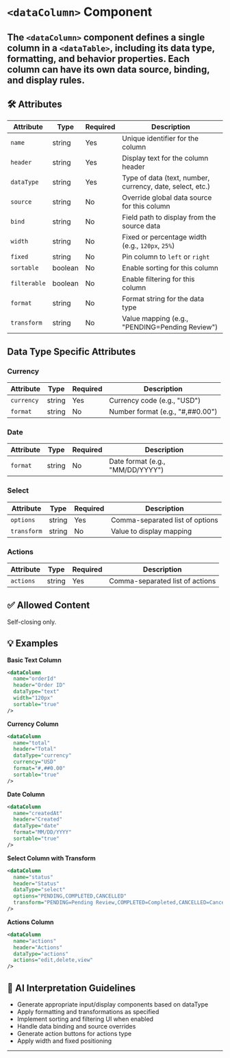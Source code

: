 # `<dataColumn>` Component

The `<dataColumn>` component defines a single column in a `<dataTable>`, including its data type, formatting, and behavior properties. Each column can have its own data source, binding, and display rules.
---

## 🛠 Attributes
| Attribute | Type | Required | Description |
|-----------|------|----------|-------------|
| `name` | string | Yes | Unique identifier for the column |
| `header` | string | Yes | Display text for the column header |
| `dataType` | string | Yes | Type of data (text, number, currency, date, select, etc.) |
| `source` | string | No | Override global data source for this column |
| `bind` | string | No | Field path to display from the source data |
| `width` | string | No | Fixed or percentage width (e.g., `120px`, `25%`) |
| `fixed` | string | No | Pin column to `left` or `right` |
| `sortable` | boolean | No | Enable sorting for this column |
| `filterable` | boolean | No | Enable filtering for this column |
| `format` | string | No | Format string for the data type |
| `transform` | string | No | Value mapping (e.g., "PENDING=Pending Review") |

## Data Type Specific Attributes

### Currency
| Attribute | Type | Required | Description |
|-----------|------|----------|-------------|
| `currency` | string | Yes | Currency code (e.g., "USD") |
| `format` | string | No | Number format (e.g., "#,##0.00") |

### Date
| Attribute | Type | Required | Description |
|-----------|------|----------|-------------|
| `format` | string | No | Date format (e.g., "MM/DD/YYYY") |

### Select
| Attribute | Type | Required | Description |
|-----------|------|----------|-------------|
| `options` | string | Yes | Comma-separated list of options |
| `transform` | string | No | Value to display mapping |

### Actions
| Attribute | Type | Required | Description |
|-----------|------|----------|-------------|
| `actions` | string | Yes | Comma-separated list of actions |

## ✅ Allowed Content
Self-closing only.

## 💡 Examples

**Basic Text Column**
```xml
<dataColumn 
  name="orderId" 
  header="Order ID" 
  dataType="text"
  width="120px"
  sortable="true"
/>
```

**Currency Column**
```xml
<dataColumn 
  name="total" 
  header="Total" 
  dataType="currency"
  currency="USD"
  format="#,##0.00"
  sortable="true"
/>
```

**Date Column**
```xml
<dataColumn 
  name="createdAt" 
  header="Created" 
  dataType="date"
  format="MM/DD/YYYY"
  sortable="true"
/>
```

**Select Column with Transform**
```xml
<dataColumn 
  name="status" 
  header="Status" 
  dataType="select"
  options="PENDING,COMPLETED,CANCELLED"
  transform="PENDING=Pending Review,COMPLETED=Completed,CANCELLED=Cancelled"
/>
```

**Actions Column**
```xml
<dataColumn 
  name="actions" 
  header="Actions" 
  dataType="actions"
  actions="edit,delete,view"
/>
```

## 🧩 AI Interpretation Guidelines
- Generate appropriate input/display components based on dataType
- Apply formatting and transformations as specified
- Implement sorting and filtering UI when enabled
- Handle data binding and source overrides
- Generate action buttons for actions type
- Apply width and fixed positioning
---